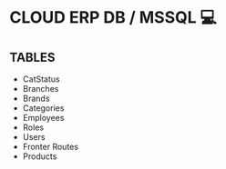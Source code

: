 # CLOUD ERP DB / MSSQL 💻

## TABLES

- CatStatus
- Branches
- Brands
- Categories
- Employees
- Roles
- Users
- Fronter Routes
- Products
